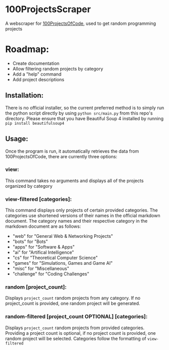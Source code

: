 # 100ProjectsScraper
A webscraper for <a href="https://github.com/arpit-omprakash/100ProjectsOfCode" target="_blank">100ProjectsOfCode</a>, used to get random programming projects

# Roadmap:
<ul>
  <li>Create documentation</li>
  <li>Allow filtering random projects by category</li>
  <li>Add a "help" command</li>
  <li>Add project descriptions</li>
</ul>

## Installation:
There is no official installer, so the current preferred method is to simply run the python script directly by using `python src/main.py` from this repo's directory. Please ensure that you have Beautiful Soup 4 installed by running `pip install beautifulsoup4`

## Usage:
Once the program is run, it automatically retrieves the data from 100ProjectsOfCode, there are currently three options:<br>
### view:
This command takes no arguments and displays all of the projects organized by category
### view-filtered \[categories]:
This command displays only projects of certain provided categories. The categories use shortened versions of their names in the official markdown document. The category names and their respective category in the markdown document are as follows:
<ul>
  <li>"web" for "General Web & Networking Projects"</li>
  <li>"bots" for "Bots"</li>
  <li>"apps" for "Software & Apps"</li>
  <li>"ai" for "Artifical Intelligence"</li>
  <li>"cs" for "Theoretical Computer Science"</li>
  <li>"games" for "Simulations, Games and Game AI"</li>
  <li>"misc" for "Miscellaneous"</li>
  <li>"challenge" for "Coding Challenges"</li>
</ul>

### random \[project_count]:
Displays `project_count` random projects from any category. If no project_count is provided, one random project will be generated.

### random-filtered \[project_count OPTIONAL] \[categories]:
Displays `project_count` random projects from provided categories. Providing a project count is optional, if no project count is provided, one random project will be selected. Categories follow the formatting of `view-filtered`

